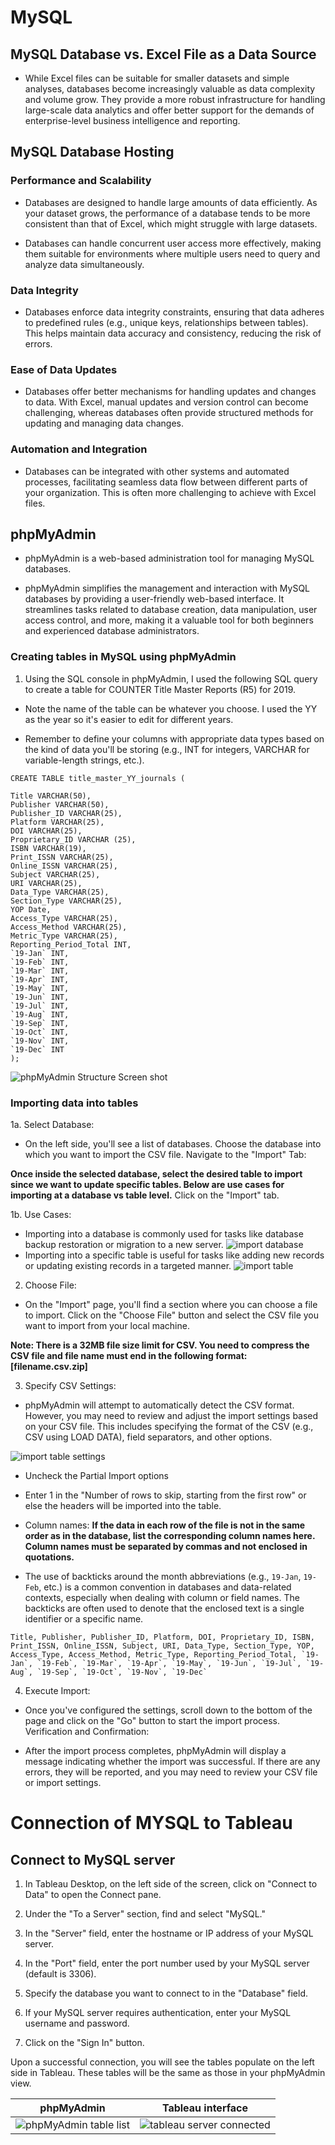 # MySQL


## MySQL Database vs. Excel File as a Data Source

- While Excel files can be suitable for smaller datasets and simple analyses, databases become increasingly valuable as data complexity and volume grow. They provide a more robust infrastructure for handling large-scale data analytics and offer better support for the demands of enterprise-level business intelligence and reporting.


## MySQL Database Hosting

### Performance and Scalability

- Databases are designed to handle large amounts of data efficiently. As your dataset grows, the performance of a database tends to be more consistent than that of Excel, which might struggle with large datasets.

- Databases can handle concurrent user access more effectively, making them suitable for environments where multiple users need to query and analyze data simultaneously.

### Data Integrity

- Databases enforce data integrity constraints, ensuring that data adheres to predefined rules (e.g., unique keys, relationships between tables). This helps maintain data accuracy and consistency, reducing the risk of errors.

### Ease of Data Updates

- Databases offer better mechanisms for handling updates and changes to data. With Excel, manual updates and version control can become challenging, whereas databases often provide structured methods for updating and managing data changes.

### Automation and Integration

- Databases can be integrated with other systems and automated processes, facilitating seamless data flow between different parts of your organization. This is often more challenging to achieve with Excel files.

## phpMyAdmin

- phpMyAdmin is a web-based administration tool for managing MySQL databases.

- phpMyAdmin simplifies the management and interaction with MySQL databases by providing a user-friendly web-based interface. It streamlines tasks related to database creation, data manipulation, user access control, and more, making it a valuable tool for both beginners and experienced database administrators.



### Creating tables in MySQL using phpMyAdmin

1. Using the SQL console in phpMyAdmin, I used the following SQL query to create a table for COUNTER Title Master Reports (R5) for 2019.

- Note the name of the table can be whatever you choose. I used the YY as the year so it's easier to edit for different years.

- Remember to define your columns with appropriate data types based on the kind of data you'll be storing (e.g., INT for integers, VARCHAR for variable-length strings, etc.).

```
CREATE TABLE title_master_YY_journals (

Title VARCHAR(50),
Publisher VARCHAR(50),
Publisher_ID VARCHAR(25),
Platform VARCHAR(25),
DOI VARCHAR(25),
Proprietary_ID VARCHAR (25),
ISBN VARCHAR(19),
Print_ISSN VARCHAR(25),
Online_ISSN VARCHAR(25),
Subject VARCHAR(25),
URI VARCHAR(25),
Data_Type VARCHAR(25),
Section_Type VARCHAR(25),
YOP Date,
Access_Type VARCHAR(25),
Access_Method VARCHAR(25),
Metric_Type VARCHAR(25),
Reporting_Period_Total INT,
`19-Jan` INT,
`19-Feb` INT,
`19-Mar` INT,
`19-Apr` INT,
`19-May` INT,
`19-Jun` INT,
`19-Jul` INT,
`19-Aug` INT,
`19-Sep` INT,
`19-Oct` INT,
`19-Nov` INT,
`19-Dec` INT
);

```

![phpMyAdmin Structure Screen shot](https://github.com/AlaoSUL/COUNTER_Reports/blob/main/Images/phpmyAdmin%20-%20structure.png)


### Importing data into tables

1a. Select Database:
- On the left side, you'll see a list of databases. Choose the database into which you want to import the CSV file.
Navigate to the "Import" Tab:

**Once inside the selected database, select the desired table to import since we want to update specific tables. Below are use cases for importing at a database vs table level.** Click on the "Import" tab.

1b. Use Cases:
- Importing into a database is commonly used for tasks like database backup restoration or migration to a new server.
![import database](https://github.com/AlaoSUL/COUNTER_Reports/blob/main/Images/import_database.png)
- Importing into a specific table is useful for tasks like adding new records or updating existing records in a targeted manner.
![import table](https://github.com/AlaoSUL/COUNTER_Reports/blob/main/Images/import_data_table.png)

2. Choose File:
- On the "Import" page, you'll find a section where you can choose a file to import. Click on the "Choose File" button and select the CSV file you want to import from your local machine.

**Note: There is a 32MB file size limit for CSV. You need to compress the CSV file and file name must end in the following format: [filename.csv.zip]**

3. Specify CSV Settings:
- phpMyAdmin will attempt to automatically detect the CSV format. However, you may need to review and adjust the import settings based on your CSV file. This includes specifying the format of the CSV (e.g., CSV using LOAD DATA), field separators, and other options.

![import table settings](https://github.com/AlaoSUL/COUNTER_Reports/blob/main/Images/import_table_settings.png)

- Uncheck the Partial Import options

- Enter 1 in the "Number of rows to skip, starting from the first row" or else the headers will be imported into the table.

- Column names: **If the data in each row of the file is not in the same order as in the database, list the corresponding column names here. Column names must be separated by commas and not enclosed in quotations.**

- The use of backticks around the month abbreviations (e.g., `19-Jan`, `19-Feb`, etc.) is a common convention in databases and data-related contexts, especially when dealing with column or field names. The backticks are often used to denote that the enclosed text is a single identifier or a specific name.

```
Title, Publisher, Publisher_ID, Platform, DOI, Proprietary_ID, ISBN, Print_ISSN, Online_ISSN, Subject, URI, Data_Type, Section_Type, YOP, Access_Type, Access_Method, Metric_Type, Reporting_Period_Total, `19-Jan`, `19-Feb`, `19-Mar`, `19-Apr`, `19-May`, `19-Jun`, `19-Jul`, `19-Aug`, `19-Sep`, `19-Oct`, `19-Nov`, `19-Dec`
```
4. Execute Import:

- Once you've configured the settings, scroll down to the bottom of the page and click on the "Go" button to start the import process.
Verification and Confirmation:

- After the import process completes, phpMyAdmin will display a message indicating whether the import was successful. If there are any errors, they will be reported, and you may need to review your CSV file or import settings.


# Connection of MYSQL to Tableau

## Connect to MySQL server

1. In Tableau Desktop, on the left side of the screen, click on "Connect to Data" to open the Connect pane.

2. Under the "To a Server" section, find and select "MySQL."

3. In the "Server" field, enter the hostname or IP address of your MySQL server.

4. In the "Port" field, enter the port number used by your MySQL server (default is 3306).

5. Specify the database you want to connect to in the "Database" field.

6. If your MySQL server requires authentication, enter your MySQL username and password.

7. Click on the "Sign In" button.

Upon a successful connection, you will see the tables populate on the left side in Tableau. These tables will be the same as those in your phpMyAdmin view.

phpMyAdmin        |   Tableau interface
:----------------:|:-------------------:
![phpMyAdmin table list](https://github.com/AlaoSUL/COUNTER_Reports/blob/main/Images/phpmyAdmin_table%20list.png) | ![tableau server connected](https://github.com/AlaoSUL/COUNTER_Reports/blob/main/Images/tableau_server_connected.png)
